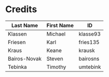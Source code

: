 # Credits
| Last Name    | First Name | ID         |
| ------------ | ---------- | ---------- |
| Klassen      | Michael    | klasse93   |
| Friesen      | Karl       | fries135   |
| Kraus        | Keane      | krausk     |
| Bairos-Novak | Steven     | bairosns   |
| Tebinka      | Timothy    | umtebink   |
